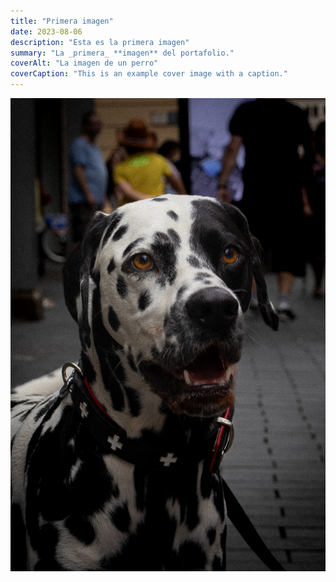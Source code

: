```yaml
---
title: "Primera imagen"
date: 2023-08-06
description: "Esta es la primera imagen"
summary: "La _primera_ **imagen** del portafolio."
coverAlt: "La imagen de un perro"
coverCaption: "This is an example cover image with a caption."
---
```


![First Image](image1-2.jpg)